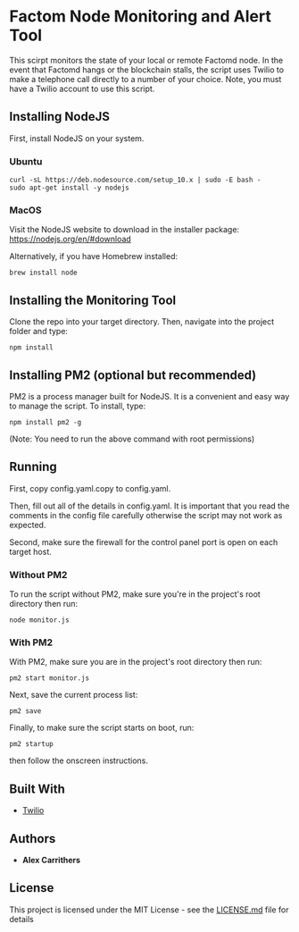 # Factom Node Monitoring and Alert Tool

This scirpt monitors the state of your local or remote Factomd node. In the event that Factomd hangs or the blockchain stalls, the script uses Twilio to make a telephone call directly to a number of your choice. Note, you must have a Twilio account to use this script.

## Installing NodeJS

First, install NodeJS on your system.

### Ubuntu

```
curl -sL https://deb.nodesource.com/setup_10.x | sudo -E bash -
sudo apt-get install -y nodejs
```

### MacOS

Visit the NodeJS website to download in the installer package: https://nodejs.org/en/#download

Alternatively, if you have Homebrew installed:

```
brew install node
```

## Installing the Monitoring Tool

Clone the repo into your target directory. Then, navigate into the project folder and type:

```
npm install
```

## Installing PM2 (optional but recommended)

PM2 is a process manager built for NodeJS. It is a convenient and easy way to manage the script. To install, type:

```
npm install pm2 -g
```
(Note: You need to run the above command with root permissions)

## Running

First, copy config.yaml.copy to config.yaml.

Then, fill out all of the details in config.yaml. It is important that you read the comments in the config file carefully otherwise the script may not work as expected.

Second, make sure the firewall for the control panel port is open on each target host.


### Without PM2

To run the script without PM2, make sure you're in the project's root directory then run:

```
node monitor.js
```

### With PM2

With PM2, make sure you are in the project's root directory then run:

```
pm2 start monitor.js
```

Next, save the current process list:

```
pm2 save
```

Finally, to make sure the script starts on boot, run:

```
pm2 startup
```

then follow the onscreen instructions.

## Built With

* [Twilio](https://www.twilio.com/)

## Authors

* **Alex Carrithers**

## License

This project is licensed under the MIT License - see the [LICENSE.md](LICENSE) file for details
